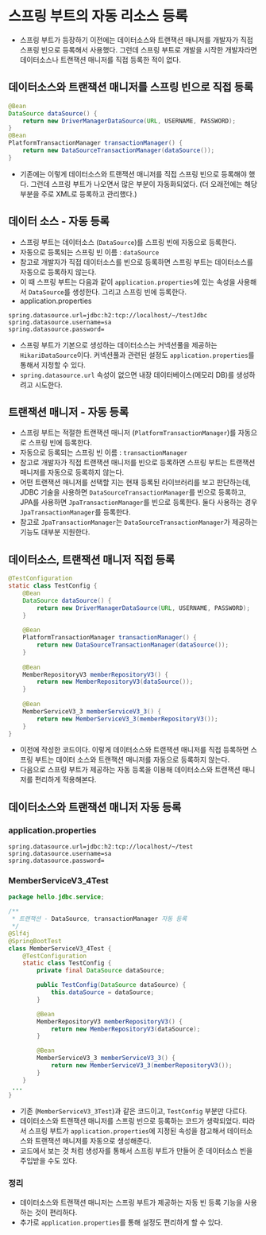 # 스프링 부트의 자동 리소스 등록
- 스프링 부트가 등장하기 이전에는 데이터소스와 트랜잭션 매니저를 개발자가 직접 스프링 빈으로 등록해서 사용했다.
그런데 스프링 부트로 개발을 시작한 개발자라면 데이터소스나 트랜잭션 매니저를 직접 등록한 적이 없다.

## 데이터소스와 트랜잭션 매니저를 스프링 빈으로 직접 등록
```java
@Bean
DataSource dataSource() {
    return new DriverManagerDataSource(URL, USERNAME, PASSWORD);
}
@Bean
PlatformTransactionManager transactionManager() {
    return new DataSourceTransactionManager(dataSource());
}
```
- 기존에는 이렇게 데이터소스와 트랜잭션 매니저를 직접 스프링 빈으로 등록해야 했다. 그런데 스프링 부트가 나오면서
많은 부분이 자동화되었다. (더 오래전에는 해당 부분을 주로 XML로 등록하고 관리했다.)

## 데이터 소스 - 자동 등록
- 스프링 부트는 데이터소스 (`DataSource`)를 스프링 빈에 자동으로 등록한다.
- 자동으로 등록되는 스프링 빈 이름 : `dataSource`
- 참고로 개발자가 직접 데이터소스를 빈으로 등록하면 스프링 부트는 데이터소스를 자동으로 등록하지 않는다.
- 이 때 스프링 부트는 다음과 같이 `application.properties`에 있는 속성을 사용해서 `DataSource`를 
생성한다. 그리고 스프링 빈에 등록한다.
- application.properties
```properties
spring.datasource.url=jdbc:h2:tcp://localhost/~/testJdbc
spring.datasource.username=sa
spring.datasource.password=
```
- 스프링 부트가 기본으로 생성하는 데이터소스는 커넥션풀을 제공하는 `HikariDataSource`이다.
커넥션풀과 관련된 설정도 `application.properties`를 통해서 지정할 수 있다.
- `spring.datasource.url` 속성이 없으면 내장 데이터베이스(메모리 DB)를 생성하려고 시도한다.

## 트랜잭션 매니저 - 자동 등록
- 스프링 부트는 적절한 트랜잭션 매니저 (`PlatformTransactionManager`)를 자동으로 스프링 빈에 등록한다.
- 자동으로 등록되는 스프링 빈 이름 : `transactionManager`
- 참고로 개발자가 직접 트랜잭션 매니저를 빈으로 등록하면 스프링 부트는 트랜잭션 매니저를 자동으로 등록하지 않는다.
- 어떤 트랜잭션 매니저를 선택할 지는 현재 등록된 라이브러리를 보고 판단하는데, JDBC 기술을 사용하면 
`DataSourceTransactionManager`를 빈으로 등록하고, JPA를 사용하면 `JpaTransactionManager`를 빈으로
등록한다. 둘다 사용하는 경우 `JpaTransactionManager`를 등록한다.
- 참고로 `JpaTransactionManager`는 `DataSourceTransactionManager`가 제공하는 기능도 대부분 지원한다.

## 데이터소스, 트랜잭션 매니저 직접 등록
```java
@TestConfiguration
static class TestConfig {
    @Bean
    DataSource dataSource() {
        return new DriverManagerDataSource(URL, USERNAME, PASSWORD);
    }
    
    @Bean
    PlatformTransactionManager transactionManager() {
        return new DataSourceTransactionManager(dataSource());
    }
    
    @Bean
    MemberRepositoryV3 memberRepositoryV3() {
        return new MemberRepositoryV3(dataSource());
    }
    
    @Bean
    MemberServiceV3_3 memberServiceV3_3() {
        return new MemberServiceV3_3(memberRepositoryV3());
    }
}
```
- 이전에 작성한 코드이다. 이렇게 데이터소스와 트랜잭션 매니저를 직접 등록하면 스프링 부트는 데이터 소스와
트랜잭션 매니저를 자동으로 등록하지 않는다.
- 다음으로 스프링 부트가 제공하는 자동 등록을 이용해 데이터소스와 트랜잭션 매니저를 편리하게 적용해본다.

## 데이터소스와 트랜잭션 매니저 자동 등록
### application.properties
```properties
spring.datasource.url=jdbc:h2:tcp://localhost/~/test
spring.datasource.username=sa
spring.datasource.password=
```
### MemberServiceV3_4Test
```java
package hello.jdbc.service;

/**
 * 트랜잭션 - DataSource, transactionManager 자동 등록
 */
@Slf4j
@SpringBootTest
class MemberServiceV3_4Test {
	@TestConfiguration
	static class TestConfig {
		private final DataSource dataSource;

		public TestConfig(DataSource dataSource) {
			this.dataSource = dataSource;
		}

		@Bean
		MemberRepositoryV3 memberRepositoryV3() {
			return new MemberRepositoryV3(dataSource);
		}

		@Bean
		MemberServiceV3_3 memberServiceV3_3() {
			return new MemberServiceV3_3(memberRepositoryV3());
		}
	}
 ...
}
```
- 기존 (`MemberServiceV3_3Test`)과 같은 코드이고, `TestConfig` 부분만 다르다.
- 데이터소스와 트랜잭션 매니저를 스프링 빈으로 등록하는 코드가 생략되었다. 따라서 스프링 부트가
`application.properties`에 지정된 속성을 참고해서 데이터소스와 트랜잭션 매니저를 자동으로 생성해준다.
- 코드에서 보는 것 처럼 생성자를 통해서 스프링 부트가 만들어 준 데이터소스 빈을 주입받을 수도 있다.

### 정리
- 데이터소스와 트랜잭션 매니저는 스프링 부트가 제공하는 자동 빈 등록 기능을 사용하는 것이 편리하다.
- 추가로 `application.properties`를 통해 설정도 편리하게 할 수 있다.
